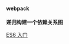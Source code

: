 #### webpack

**递归构建一个依赖关系图**

[ES6 入门](https://github.com/shuaiyafei/pritics/blob/master/webpack/practise/concept/consider.md)